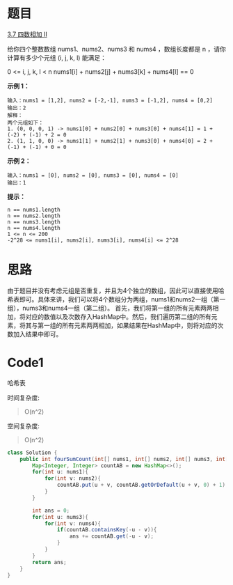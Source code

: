 # 题目
[3.7 四数相加 II](https://leetcode.cn/problems/4sum-ii/)

给你四个整数数组 nums1、nums2、nums3 和 nums4 ，数组长度都是 n ，请你计算有多少个元组 (i, j, k, l) 能满足：

0 <= i, j, k, l < n
nums1[i] + nums2[j] + nums3[k] + nums4[l] == 0


**示例 1：**
``` 
输入：nums1 = [1,2], nums2 = [-2,-1], nums3 = [-1,2], nums4 = [0,2]
输出：2
解释：
两个元组如下：
1. (0, 0, 0, 1) -> nums1[0] + nums2[0] + nums3[0] + nums4[1] = 1 + (-2) + (-1) + 2 = 0
2. (1, 1, 0, 0) -> nums1[1] + nums2[1] + nums3[0] + nums4[0] = 2 + (-1) + (-1) + 0 = 0
```
**示例 2：**

``` 
输入：nums1 = [0], nums2 = [0], nums3 = [0], nums4 = [0]
输出：1
```


**提示：**

``` 
n == nums1.length
n == nums2.length
n == nums3.length
n == nums4.length
1 <= n <= 200
-2^28 <= nums1[i], nums2[i], nums3[i], nums4[i] <= 2^28
```

# 思路
由于题目并没有考虑元组是否重复，并且为4个独立的数组，因此可以直接使用哈希表即可。具体来讲，我们可以将4个数组分为两组，nums1和nums2一组（第一组），nums3和nums4一组（第二组）。
首先，我们将第一组的所有元素两两相加，将对应的数值以及次数存入HashMap中。然后，我们遍历第二组的所有元素，将其与第一组的所有元素两两相加，如果结果在HashMap中，则将对应的次数加入结果中即可。

# Code1
哈希表

时间复杂度:
>O(n^2)

空间复杂度:
> O(n^2)  

```java 
class Solution {
    public int fourSumCount(int[] nums1, int[] nums2, int[] nums3, int[] nums4) {
        Map<Integer, Integer> countAB = new HashMap<>();
        for(int u: nums1){
            for(int v: nums2){
                countAB.put(u + v, countAB.getOrDefault(u + v, 0) + 1);
            }
        }

        int ans = 0;
        for(int u: nums3){
            for(int v: nums4){
                if(countAB.containsKey(-u - v)){
                    ans += countAB.get(-u - v);
                }
            }
        }
        return ans;
    }
}
```